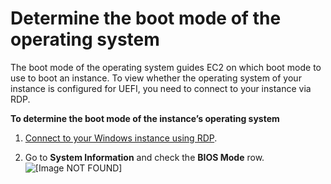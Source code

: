 # Determine the boot mode of the operating system<a name="os-boot-mode"></a>

The boot mode of the operating system guides EC2 on which boot mode to use to boot an instance\. To view whether the operating system of your instance is configured for UEFI, you need to connect to your instance via RDP\.

**To determine the boot mode of the instance’s operating system**

1. [Connect to your Windows instance using RDP](connecting_to_windows_instance.md)\.

1. Go to **System Information** and check the **BIOS Mode** row\.  
![\[Image NOT FOUND\]](http://docs.aws.amazon.com/AWSEC2/latest/WindowsGuide/images/BIOS-mode-win.png)